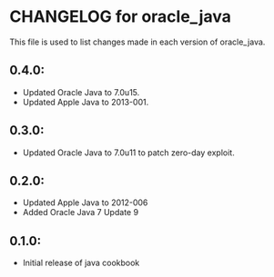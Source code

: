 # CHANGELOG for oracle_java

This file is used to list changes made in each version of oracle_java.

## 0.4.0:

* Updated Oracle Java to 7.0u15.
* Updated Apple Java to 2013-001.

## 0.3.0: 

* Updated Oracle Java to 7.0u11 to patch zero-day exploit.

## 0.2.0:

* Updated Apple Java to 2012-006
* Added Oracle Java 7 Update 9

## 0.1.0:

* Initial release of java cookbook